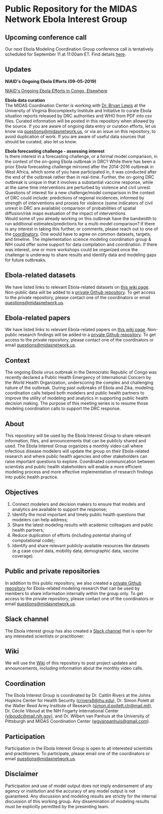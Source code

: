# Public Repository for the MIDAS Network Ebola Interest Group

## Upcoming conference call
Our next Ebola Modeling Coordination Group conference call is tentatively scheduled for September 11 at 11:00am ET. Find details [here](https://github.com/midas-network/ebola-public/wiki/Conference-call-September-11).

## Updates

**NIAID's Ongoing Ebola Efforts (09-05-2019)**

[NIAID's Ongoing Ebola Efforts in Congo, Elsewhere](https://www.niaid.nih.gov/grants-contracts/niaid-ongoing-ebola-efforts-congo-elsewhere?utm_campaign=+39669605&utm_content=&utm_medium=email&utm_source=govdelivery&utm_term=)

**Ebola data curation**  
The MIDAS Coordination Center is working with [Dr. Bryan Lewis](https://biocomplexity.virginia.edu/bryan-lewis) at the University of Virginia Biocomplexity Institute and Initiative to curate Ebola situation reports released by DRC authorities and WHO from PDF into csv files. Curated information will be posted in this repository when allowed by the source. If you are aware of ongoing data entry or curation efforts, let us know via questions@midasnetwork.us, or via an issue on this repository, to avoid duplication of work. If you are aware of useful data sources that should be curated, also let us know. 

**Ebola forecasting challenge - assessing interest**  
Is there interest in a forecasting challenge, or a formal model comparison, in the context of the on-going Ebola outbreak in DRC? While there has been a prior Ebola forecasting challenge mirrored after the 2014-2016 outbreak in West Africa, which some of you have participated in, it was conducted after the end of the outbreak rather than in real-time. Further, the on-going DRC outbreak is unique in that it involves a substantial vaccine response, while at the same time interventions are perturbed by violence and civil unrest. Questions of interest for a new challenge/model comparison in the context of DRC could include:
predictions of regional incidences, informed by strength of interventions and proxies for violence (some indicators of civil unrest in DRC are available) 
comparison of probabilities of spatial diffusion/risk maps
evaluation of the impact of interventions  
Would some of you already working on this outbreak have the bandwidth to run additional estimates/predictions for a multi-model comparison? If there is any interest in taking this further, or comments, please reach out to one of the [coordinators](https://github.com/midas-network/ebola-public). One would have to agree on common datasets, targets, and timeline. The implementation science modeling coordination group & NIH could offer some support for data compilation and coordination. If there was interest, one or more workshops could be organized once the challenge is underway to share results and identify data and modeling gaps for future outbreaks.

## Ebola-related datasets
We have listed links to relevant Ebola-related datasets on [this wiki page](https://github.com/midas-network/ebola-public/wiki/Links-to-useful-data-sources-relevant-for-Ebola-modeling-research). Non-public data will be added to a [private Github repository](https://github.com/midas-network/ebola-private/blob/master/README.md). To get access to the private repository, please contact one of the coordinators or email questions@midasnetwork.us. 


## Ebola-related papers
We have listed links to relevant Ebola-related papers on [this wiki page](https://github.com/midas-network/ebola-public/wiki/Links-to-literature-relevant-for-Ebola-modeling-research). Non-public research findings will be added to a [private Github repository](https://github.com/midas-network/ebola-private/blob/master/README.md). To get access to the private repository, please contact one of the coordinators or email questions@midasnetwork.us. 

## Context
The ongoing Ebola virus outbreak in the Democratic Republic of Congo was recently declared a Public Health Emergency of International Concern by the World Health Organization, underscoring the complex and challenging nature of the outbreak. During past outbreaks of Ebola and Zika, modeling coordination calls helped both modelers and public health partners to improve the utility of modeling and analytics in supporting public health decision making. The purpose of this meeting series is to resume those modeling coordination calls to support the DRC response. 

## About
This repository will be used by the Ebola Interest Group to share relevant information, files, and announcements that can be publicly shared and used. The Ebola Interest Group organizes a monthly video call where infectious disease modelers will update the group on their Ebola-related research and where public health agencies and other stakeholders can raise important questions to explore. Coordinated communication between scientists and public health stakeholders will enable a more efficient modeling process and more effective implementation of research findings into public health practice. 

## Objectives
1. Connect modelers and decision makers to ensure that models and analytics are available to support the response;
2. Identify the most important and timely public health questions that modelers can help address;
3. Share the latest modeling results with academic colleagues and public health partners;
4. Reduce duplication of efforts (including potential sharing of computational code);
5. Identify and share relevant publicly-available resources like datasets (e.g case count data, mobility data, demographic data, vaccine coverage).

## Public and private repositories
In addition to this public repository, we also created a [private Github repository](https://github.com/midas-network/ebola-private/blob/master/README.md) for Ebola-related modeling research that can be used by members to share information internally within the group only. To get access to the private repository, please contact one of the coordinators or email questions@midasnetwork.us. 

## Slack channel
The Ebola interest group has also created a [Slack channel](https://join.slack.com/t/ebolamcg/shared_invite/enQtNzIwMDM1OTIwMDgxLTg4ZDEwMDA0MDAxODE2NTdmZmQxMmM5MDMyNmY3YzI2NDUwNDhhM2M1YWYyMjU3MDY3ZDE1ZjkzZGFmMzg5NDg) that is open for any interested scientists or practitioner: 

## Wiki
We will use the [Wiki](https://github.com/midas-network/ebola-public/wiki) of this repository to post project updates and announcements, including information about the monthly video calls. 

## Coordination
The Ebola Interest Group is coordinated by Dr. Caitlin Rivers at the Johns Hopkins Center for Health Security (crivers6@jhu.edu), Dr. Simon Polett at the Walter Reed Army Institute of Research (simon.d.pollett.ctr@mail.mil), Dr. Cécile Viboud at the NIH Fogarty International Center (viboudc@mail.nih.gov), and Dr. Wilbert van Panhuis at the University of Pittsburgh and MIDAS Coordination Center (wgvanpanhuis@gmail.com). 

## Participation
Participation in the Ebola Interest Group is open to all interested scientists and practitioners. To participate, please email one of the coordinators or email questions@midasnetwork.us. 

## Disclaimer
Participation and use of model output does not imply endorsement of any agency or institution and the accuracy of any model output is not guaranteed. Any discussion and modeling results are strictly for the internal discussion of this working group. Any dissemination of modeling results must be explicitly permitted by the presenting team. 


